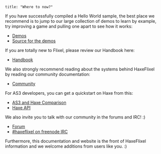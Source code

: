 ```
title: "Where to now?"
```

If you have successfully compiled a Hello World sample, the best place we recommend is to jump to our large collection of demos to learn by example, try improving a game and pulling one apart to see how it works:

*	[Demos](http://haxeflixel.com/demos)
*   [Source for the demos](https://github.com/HaxeFlixel/flixel-demos/tree/master)

If you are totally new to Flixel, please review our Handbook here:

*   [Handbook](http://haxeflixel.com/documentation/haxeflixel-handbook/)

We also strongly recommend reading about the systems behind HaxeFlixel by reading our community documentation:

*   [Community](http://haxeflixel.com/documentation/community/)

For AS3 developers, you can get a quickstart on Haxe from this:

*   [AS3 and Haxe Comparison](http://haxeflixel.com/documentation/as3-and-haxe-comparison/)
*   [​Haxe API](http://api.haxe.org/)

We also invite you to talk with our community in the forums and IRC! :)

*   [Forum](http://haxeflixel.com/forum)
*   [#haxeflixel on freenode IRC](irc://chat.freenode.net/#haxeflixel)

Furthermore, this documentation and website is the front of HaxeFlixel information and we welcome additions from users like you. :)
